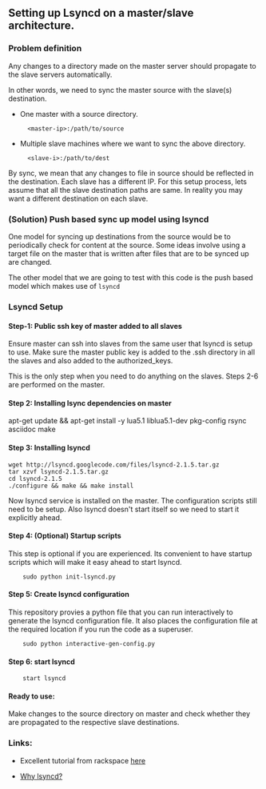 ## Setting up Lsyncd on a master/slave architecture.

### Problem definition

Any changes to a directory made on the master server should propagate to the
slave servers automatically.

In other words, we need to sync the master source with the slave(s) destination.

* One master with a source directory.

        <master-ip>:/path/to/source


* Multiple slave machines where we want to sync the above directory.

        <slave-i>:/path/to/dest

By sync, we mean that any changes to file in source should be reflected in the
destination. Each slave has a different IP. For this setup process, lets assume 
that all the slave destination paths are same. In reality you may want a different
destination on each slave.


### (Solution) Push based sync up model using lsyncd

One model for syncing up destinations from the source would be to periodically
check for content at the source. Some ideas involve using a target file on the 
master that is written after files that are to be synced up are changed.

The other model that we are going to test with this code is the push based model
which makes use of `lsyncd`


### Lsyncd Setup

#### Step-1: Public ssh key of master added to all slaves

Ensure master can ssh into slaves from the same user that lsyncd is setup to use.
Make sure the master public key is added to the .ssh directory in all the slaves
and also added to the authorized_keys.

This is the only step when you need to do anything on the slaves. Steps 2-6 are
performed on the master.


#### Step 2: Installing lsync dependencies on master

  apt-get update && apt-get install -y lua5.1 liblua5.1-dev pkg-config rsync asciidoc make


#### Step 3: Installing lsyncd

    wget http://lsyncd.googlecode.com/files/lsyncd-2.1.5.tar.gz
    tar xzvf lsyncd-2.1.5.tar.gz
    cd lsyncd-2.1.5
    ./configure && make && make install

Now lsyncd service is installed on the master. The configuration scripts still
need to be setup. Also lsyncd doesn't start itself so we need to start it explicitly ahead.

#### Step 4: (Optional) Startup scripts

This step is optional if you are experienced. Its convenient to have startup scripts
which will make it easy ahead to start lsyncd.

        sudo python init-lsyncd.py


#### Step 5: Create lsyncd configuration

This repository provies a python file that you can run interactively to generate
the lsyncd configuration file. It also places the configuration file at the required
location if you run the code as a superuser.

        sudo python interactive-gen-config.py


#### Step 6: start lsyncd

        start lsyncd


#### Ready to use:

Make changes to the source directory on master and check whether they are
propagated to the respective slave destinations.


### Links:

* Excellent tutorial from rackspace [here](http://www.rackspace.com/knowledge_center/article/install-and-configure-lsyncd)

* [Why lsyncd?](http://tjstein.com/articles/live-data-replication-using-lsyncd/)
